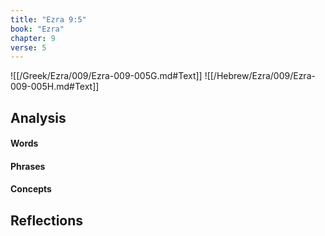 ```yaml
---
title: "Ezra 9:5"
book: "Ezra"
chapter: 9
verse: 5
---
```

![[/Greek/Ezra/009/Ezra-009-005G.md#Text]]
![[/Hebrew/Ezra/009/Ezra-009-005H.md#Text]]

## Analysis

#### Words

#### Phrases

#### Concepts

## Reflections

